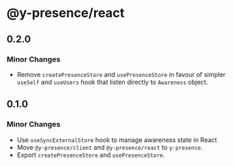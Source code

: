 # @y-presence/react

## 0.2.0

### Minor Changes

- Remove `createPresenceStore` and `usePresenceStore` in favour of simpler `useSelf` and `useUsers` hook that listen directly to `Awareness` object.

## 0.1.0

### Minor Changes

- Use `useSyncExternalStore` hook to manage awareness state in React
- Move `@y-presence/client` and `@y-presence/react` to `y-presence`.
- Export `createPresenceStore` and `usePresenceStore`.
